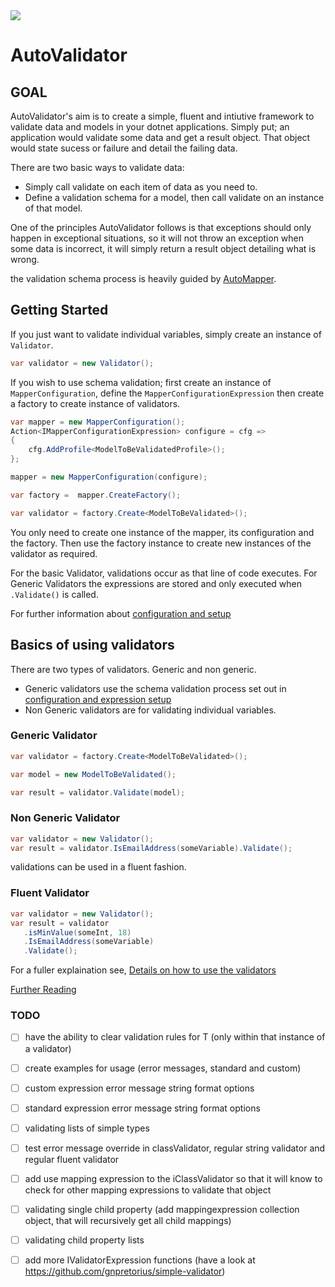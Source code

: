<a href="http://home.houseofhawkins.com:8080/viewType.html?buildTypeId=AutoValidator_Nuget&guest=1">
<img src="http://home.houseofhawkins.com:8080/app/rest/builds/buildType:(id:AutoValidator_Nuget)/statusIcon"/>
</a>

# AutoValidator

## GOAL

AutoValidator's aim is to create a simple, fluent and intiutive framework to validate data and models in your dotnet applications. Simply put; an application would validate some data and get a result object.  That object would state sucess or failure and detail the failing data.

There are two basic ways to validate data:

 * Simply call validate on each item of data as you need to.
 * Define a validation schema for a model, then call validate on an instance of that model.

One of the principles AutoValidator follows is that exceptions should only happen in exceptional situations, so it will not throw an exception when some data is incorrect, it will simply return a result object detailing what is wrong.

the validation schema process is heavily guided by [AutoMapper](https://github.com/AutoMapper/AutoMapper).


## Getting Started

If you just want to validate individual variables, simply create an instance of `Validator`.

 ```c#
 var validator = new Validator();
 ```

If you wish to use schema validation; first create an instance of `MapperConfiguration`, define the `MapperConfigurationExpression` then create a factory to create instance of validators.

```c#
var mapper = new MapperConfiguration();
Action<IMapperConfigurationExpression> configure = cfg =>
{
    cfg.AddProfile<ModelToBeValidatedProfile>();
};

mapper = new MapperConfiguration(configure);

var factory =  mapper.CreateFactory();

var validator = factory.Create<ModelToBeValidated>();
```

You only need to create one instance of the mapper, its configuration and the factory.  Then use the factory instance to create new instances of the validator as required.

For the basic Validator, validations occur as that line of code executes.  For Generic Validators the expressions are stored and only executed when `.Validate()` is called.

For further information about [configuration and setup](https://github.com/twistedtwig/AutoValidator/wiki/Mapper-Configuration-Setup)


## Basics of using validators

There are two types of validators.  Generic and non generic.

 - Generic validators use the schema validation process set out in [configuration and expression setup](https://github.com/twistedtwig/AutoValidator/wiki/Mapper-Configuration-Setup)
 - Non Generic validators are for validating individual variables.

 ### Generic Validator
 ```c#
var validator = factory.Create<ModelToBeValidated>();

var model = new ModelToBeValidated();

var result = validator.Validate(model);
 ```

 ### Non Generic Validator
 ```c#
 var validator = new Validator();
 var result = validator.IsEmailAddress(someVariable).Validate();
 ```
 
validations can be used in a fluent fashion.

### Fluent Validator
 ```c#
 var validator = new Validator();
 var result = validator
	.isMinValue(someInt, 18)
	.IsEmailAddress(someVariable)
	.Validate();
 ```

For a fuller explaination see, [Details on how to use the validators](https://github.com/twistedtwig/AutoValidator/wiki/Validator-usage)



 [Further Reading](https://github.com/twistedtwig/AutoValidator/wiki)


### TODO 
 - [ ] have the ability to clear validation rules for T (only within that instance of a validator)
 - [ ] create examples for usage (error messages, standard and custom)
 - [ ] custom expression error message string format options
 - [ ] standard expression error message string format options
 - [ ] validating lists of simple types
 - [ ] test error message override in classValidator, regular string validator and regular fluent validator
 - [ ] add use mapping expression to the iClassValidator so that it will know to check for other mapping expressions to validate that object
 - [ ] validating single child property (add mappingexpression collection object, that will recursively get all child mappings)
 - [ ] validating child property lists
 - [ ] add more IValidatorExpression functions (have a look at https://github.com/gnpretorius/simple-validator)
 
